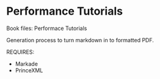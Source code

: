 # Performance Tutorials
Book files: Performace Tutorials

Generation process to turn markdown in to formatted PDF.

REQUIRES:
- Markade
- PrinceXML


